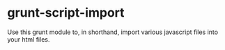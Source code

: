 grunt-script-import
===================

Use this grunt module to, in shorthand, import various javascript files into your html files.

